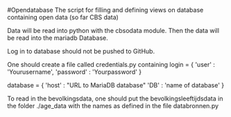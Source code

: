#Opendatabase
The script for filling and defining views on database containing open data (so far CBS data)

Data will be read into python with the cbsodata module.
Then the data will be read into the mariadb Database.

Log in to database should not be pushed to GitHub.


One should create a file called credentials.py containing
login = {
    'user' : 'Yourusername',
    'password' : 'Yourpassword'
}

database = {
    'host' : "URL to MariaDB database"
    'DB' : 'name of database'
}

To read in the bevolkingsdata, one should put the bevolkingsleeftijdsdata in the folder ./age_data with the names as defined in the file databronnen.py





